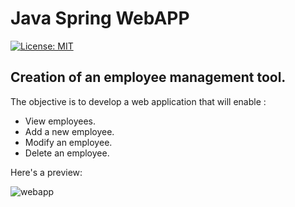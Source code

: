 # Java Spring WebAPP  
[![License: MIT](https://img.shields.io/badge/License-MIT-yellow.svg)](https://opensource.org/licenses/MIT)

## Creation of an employee management tool.  
The objective is to develop a web application that will enable :
- View employees.
- Add a new employee.
- Modify an employee.
- Delete an employee.

Here's a preview:  

![webapp](https://github.com/img/employees_webapp.png)
